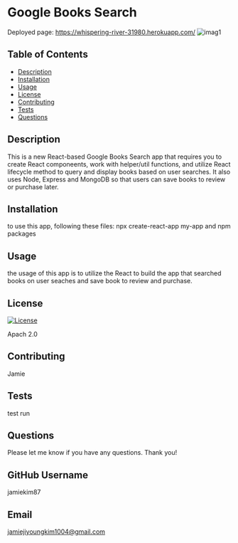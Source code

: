 # Google Books Search

Deployed page: https://whispering-river-31980.herokuapp.com/
![imag1](https://user-images.githubusercontent.com/64169844/94629019-765af100-0276-11eb-8bc3-ce42e5e61900.png)

## Table of Contents

   - [Description](#description)
   - [Installation](#installation)
   - [Usage](#usage)
   - [License](#license)
   - [Contributing](#contributing)
   - [Tests](#tests)
   - [Questions](#questions)

 ## Description
    
   This is a new React-based Google Books Search app that requires you to create React componeents, work with helper/util functions, and utilize React lifecycle method to query      and display books based on user searches. It also uses Node, Express and MongoDB so that users can save books to review or purchase later. 

 ## Installation 
    
   to use this app, following these files: npx create-react-app my-app and npm packages

 ## Usage 
    
   the usage of this app is to utilize the React to build the app that searched books on user seaches and save book to review and purchase.

 ## License 
 [![License](https://img.shields.io/badge/License-Apache%202.0-blue.svg)](https://opensource.org/licenses/Apache-2.0)
    
   Apach 2.0

 ## Contributing 
    
   Jamie

 ## Tests 
    
   test run
    
  ## Questions 
    
   Please let me know if you have any questions. Thank you!
    
  ## GitHub Username 
  
  jamiekim87
  
  ## Email 
  
  jamiejiyoungkim1004@gmail.com
  
